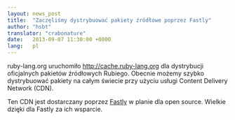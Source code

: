 ```yaml
---
layout: news_post
title:  "Zaczęliśmy dystrybuować pakiety źródłowe poprzez Fastly"
author: "hsbt"
translator: "crabonature"
date:   2013-09-07 11:30:00 +0000
lang:   pl
---
```


ruby-lang.org uruchomiło http://cache.ruby-lang.org dla
dystrybucji oficjalnych pakietów źródłowych Rubiego.
Obecnie możemy szybko dystrybuować pakiety na całym świecie
przy użyciu usługi Content Delivery Network (CDN).

Ten CDN jest dostarczany poprzez [Fastly][1] w planie dla
open source. Wielkie dzięki dla Fastly za ich wsparcie.

[1]: http://www.fastly.com
